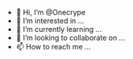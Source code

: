 - 👋 Hi, I’m @Onecrype
- 👀 I’m interested in ...
- 🌱 I’m currently learning ...
- 💞️ I’m looking to collaborate on ...
- 📫 How to reach me ...

<!---
Onecrype/Onecrype is a ✨ special ✨ repository because its `README.md` (this file) appears on your GitHub profile.
You can click the Preview link to take a look at your changes.
--->
